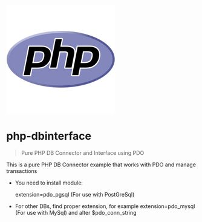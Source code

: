 
![PHP](https://raw.githubusercontent.com/github/explore/80688e429a7d4ef2fca1e82350fe8e3517d3494d/topics/php/php.png)

#  php-dbinterface

> Pure PHP DB Connector and Interface using PDO

This is a pure PHP DB Connector example that works with PDO and manage transactions

- You need to install module:

    extension=pdo_pgsql (For use with PostGreSql)

- For other DBs, find proper extension, for example extension=pdo_mysql (For use with MySql) and alter $pdo_conn_string




